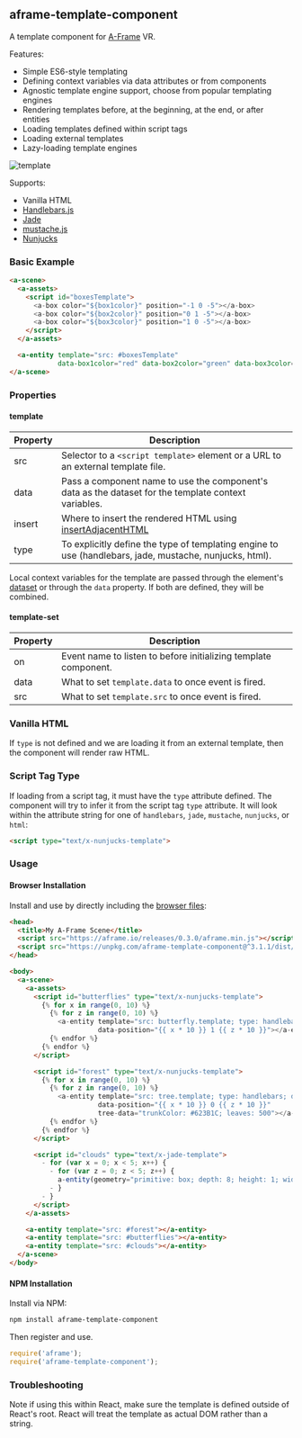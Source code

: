 ## aframe-template-component

A template component for [A-Frame](https://aframe.io) VR.

Features:

- Simple ES6-style templating
- Defining context variables via data attributes or from components
- Agnostic template engine support, choose from popular templating engines
- Rendering templates before, at the beginning, at the end, or after entities
- Loading templates defined within script tags
- Loading external templates
- Lazy-loading template engines

![template](https://cloud.githubusercontent.com/assets/674727/13244577/23d4991e-d9bc-11e5-99dc-589cf771e372.gif)

Supports:

- Vanilla HTML
- [Handlebars.js](https://http://handlebarsjs.com/)
- [Jade](http://jade-lang.com/)
- [mustache.js](https://mustache.github.io/)
- [Nunjucks](https://mozilla.github.io/nunjucks/)

### Basic Example

```html
<a-scene>
  <a-assets>
    <script id="boxesTemplate">
      <a-box color="${box1color}" position="-1 0 -5"></a-box>
      <a-box color="${box2color}" position="0 1 -5"></a-box>
      <a-box color="${box3color}" position="1 0 -5"></a-box>
    </script>
  </a-assets>

  <a-entity template="src: #boxesTemplate"
            data-box1color="red" data-box2color="green" data-box3color="blue"></a-entity>
</a-scene>
```

### Properties

#### template

| Property   | Description                                                                                                                           |
| ---------- | ------------------------------------------------------------------------------------------------------------------------------------- |
| src        | Selector to a `<script template>` element or a URL to an external template file.                                                      |
| data       | Pass a component name to use the component's data as the dataset for the template context variables.                                  |
| insert     | Where to insert the rendered HTML using [insertAdjacentHTML](https://developer.mozilla.org/docs/Web/API/Element/insertAdjacentHTML)   |
| type       | To explicitly define the type of templating engine to use (handlebars, jade, mustache, nunjucks, html).                               |

Local context variables for the template are passed through the element's
[dataset](https://developer.mozilla.org/docs/Web/API/HTMLElement/dataset) or
through the `data` property. If both are defined, they will be combined.

#### template-set

| Property   | Description                                                                                                                           |
| ---------- | ------------------------------------------------------------------------------------------------------------------------------------- |
| on         | Event name to listen to before initializing template component.                                                                       |
| data       | What to set `template.data` to once event is fired.                                                                                   |
| src        | What to set `template.src` to once event is fired.                                                                                    |

### Vanilla HTML

If `type` is not defined and we are loading it from an external template, then
the component will render raw HTML.

### Script Tag Type

If loading from a script tag, it must have the `type` attribute defined. The
component will try to infer it from the script tag `type` attribute. It will
look within the attribute string for one of `handlebars`, `jade`, `mustache`,
`nunjucks`, or `html`:

```html
<script type="text/x-nunjucks-template">
```

### Usage

#### Browser Installation

Install and use by directly including the [browser files](dist):

```html
<head>
  <title>My A-Frame Scene</title>
  <script src="https://aframe.io/releases/0.3.0/aframe.min.js"></script>
  <script src="https://unpkg.com/aframe-template-component@^3.1.1/dist/aframe-template-component.min.js"></script>
</head>

<body>
  <a-scene>
    <a-assets>
      <script id="butterflies" type="text/x-nunjucks-template">
        {% for x in range(0, 10) %}
          {% for z in range(0, 10) %}
            <a-entity template="src: butterfly.template; type: handlebars"
                      data-position="{{ x * 10 }} 1 {{ z * 10 }}"></a-entity>
          {% endfor %}
        {% endfor %}
      </script>

      <script id="forest" type="text/x-nunjucks-template">
        {% for x in range(0, 10) %}
          {% for z in range(0, 10) %}
            <a-entity template="src: tree.template; type: handlebars; data: tree-data"
                      data-position="{{ x * 10 }} 0 {{ z * 10 }}"
                      tree-data="trunkColor: #623B1C; leaves: 500"></a-entity>
          {% endfor %}
        {% endfor %}
      </script>

      <script id="clouds" type="text/x-jade-template">
        - for (var x = 0; x < 5; x++) {
          - for (var z = 0; z < 5; z++) {
            a-entity(geometry="primitive: box; depth: 8; height: 1; width: 6", material="opacity: 0.2", position="#{x * 20} 15 #{z * 20}")
          - }
        - }
      </script>
    </a-assets>

    <a-entity template="src: #forest"></a-entity>
    <a-entity template="src: #butterflies"></a-entity>
    <a-entity template="src: #clouds"></a-entity>
  </a-scene>
</body>
```

#### NPM Installation

Install via NPM:

```bash
npm install aframe-template-component
```

Then register and use.

```js
require('aframe');
require('aframe-template-component');
```

### Troubleshooting

Note if using this within React, make sure the template is defined outside of
React's root. React will treat the template as actual DOM rather than a string.
